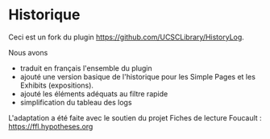 # Historique

Ceci est un fork du plugin https://github.com/UCSCLibrary/HistoryLog. 

Nous avons 

- traduit en français l'ensemble du plugin
- ajouté une version basique de l'historique pour les Simple Pages et les Exhibits (expositions).
- ajouté les éléments adéquats au filtre rapide
- simplification du tableau des logs

L'adaptation a été faite avec le soutien du projet Fiches de lecture Foucault : https://ffl.hypotheses.org
